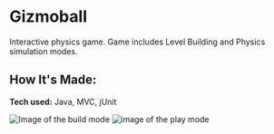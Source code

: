 # Gizmoball
Interactive physics game.
Game includes Level Building and Physics simulation modes.

## How It's Made:

**Tech used:** Java, MVC, jUnit

![Image of the build mode](https://ucdb3c35acd78d1aeb55b4cb62be.dl.dropboxusercontent.com/cd/0/inline/CbSm4upM1Wk1DmxRmI9DC0fw_mEx179X5tJ-9ulej2zG24JJw5sTzYcBbwO74cN8F2pYbYKzL9AbH4uqSkgb9AZgD10VIEvwBWpP5ojcmo7vuXDdIkTdOH5BUEJQeH2-4kqWHKdGGXdQCZ6-PQ6jBhX1/file#)
![image of the play mode](https://uce983a6eaa0d1f33cfd6ef1caf5.dl.dropboxusercontent.com/cd/0/inline/CbS5F5NO7hTEJeKcNQbk56dw7METdrX8uYD88_fLfvpSK_uIVVzFJWgP2KZNIO77kWQa0ViOunvbC97PvxGI-j3WK8AbRm-AJhdYPuZFELUYa33GYxX4dQMIyO7e1pQLx00HgiJbUhQxrKvnxwkRoPO7/file#)
